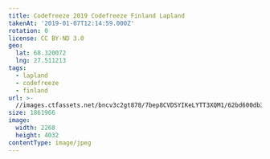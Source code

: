 ```yaml
---
title: Codefreeze 2019 Codefreeze Finland Lapland
takenAt: '2019-01-07T12:14:59.000Z'
rotation: 0
license: CC BY-ND 3.0
geo:
  lat: 68.320072
  lng: 27.511213
tags:
  - lapland
  - codefreeze
  - finland
url: >-
  //images.ctfassets.net/bncv3c2gt878/7bep8CVDSYIKeLYTT3XQM1/62bd600db35727ea5c13a735c0332440/codefreeze-2019-codefreeze-finland-lapland_32863166378_o
size: 1861966
image:
  width: 2268
  height: 4032
contentType: image/jpeg
---
```


